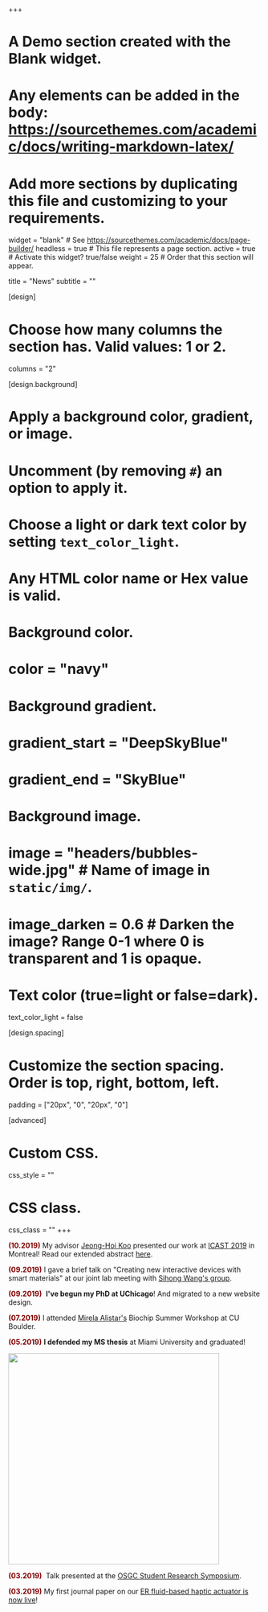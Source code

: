 +++
# A Demo section created with the Blank widget.
# Any elements can be added in the body: https://sourcethemes.com/academic/docs/writing-markdown-latex/
# Add more sections by duplicating this file and customizing to your requirements.

widget = "blank"  # See https://sourcethemes.com/academic/docs/page-builder/
headless = true  # This file represents a page section.
active = true  # Activate this widget? true/false
weight = 25  # Order that this section will appear.

title = "News"
subtitle = ""

[design]

  # Choose how many columns the section has. Valid values: 1 or 2.
  columns = "2"

[design.background]

  # Apply a background color, gradient, or image.
  #   Uncomment (by removing `#`) an option to apply it.
  #   Choose a light or dark text color by setting `text_color_light`.
  #   Any HTML color name or Hex value is valid.

  # Background color.
  # color = "navy"

  # Background gradient.
  # gradient_start = "DeepSkyBlue"
  # gradient_end = "SkyBlue"

  # Background image.
  # image = "headers/bubbles-wide.jpg"  # Name of image in `static/img/`.
  # image_darken = 0.6  # Darken the image? Range 0-1 where 0 is transparent and 1 is opaque.

  # Text color (true=light or false=dark).
  text_color_light = false

[design.spacing]
  # Customize the section spacing. Order is top, right, bottom, left.
  padding = ["20px", "0", "20px", "0"]

[advanced]
 # Custom CSS. 
 css_style = ""

 # CSS class.
 css_class = ""
+++

<span style="color: #800000;">**(10.2019)** </span> My advisor [Jeong-Hoi Koo](https://miamioh.edu/cec/academics/departments/mme/about/faculty-and-staff/koo-bio/) presented our work at [ICAST 2019](http://icast2019.encs.concordia.ca/) in Montreal! Read our extended abstract [here](/publication/icast-2019-erhaptic/).

<span style="color: #800000;">**(09.2019)** </span> I gave a brief talk on "Creating new interactive devices with smart materials" at our joint lab meeting with [Sihong Wang's group](https://voices.uchicago.edu/wanglab/).

<span style="color: #800000;">**(09.2019)** </span> **I've begun my PhD at UChicago**! And migrated to a new website design.

<span style="color: #800000;">**(07.2019)** </span> I attended [Mirela Alistar's](http://www.personallab.org) Biochip Summer Workshop at CU Boulder.

<span style="color: #800000;">**(05.2019)** </span> **I defended my MS thesis** at Miami University and graduated!

<img src="/img/thesisCelebration.jpg" width="420" lightbox="true">

<span style="color: #800000;">**(03.2019)** </span> Talk presented at the [OSGC Student Research Symposium](https://www.osgc.org).

<span style="color: #800000;">**(03.2019)** </span> My first journal paper on our [ER fluid-based haptic actuator is now live](https://journals.sagepub.com/doi/10.1177/1045389X19836172)!


